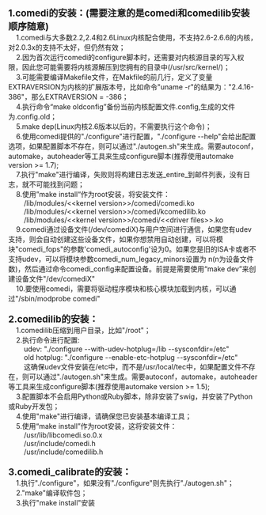 <p><span style="font-size: 14pt;"><strong>1.comedi的安装：(需要注意的是comedi和comedilib安装顺序随意)</strong></span><br />&nbsp;&nbsp; &nbsp;1.comedi与大多数2.2,2.4和2.6Linux内核配合使用，不支持2.6-2.6.6的内核，对2.0.3x的支持不太好，但仍然有效；<br />&nbsp;&nbsp; &nbsp;2.因为首次运行comedi的configure脚本时，还需要对内核源目录的写入权限，因此您可能需要将内核源解压到您拥有的目录中(/usr/src/kernel/)；<br />&nbsp;&nbsp; &nbsp;3.可能需要编译Makefile文件，在Makfile的前几行，定义了变量EXTRAVERSION为内核的扩展版本号，比如命令"uname -r"的结果为："2.4.16-386"，那么EXTRAVERSION = -386；<br />&nbsp;&nbsp; &nbsp;4.执行命令&ldquo;make oldconfig&rdquo;备份当前内核配置文件.config,生成的文件为.config.old；<br />&nbsp;&nbsp; &nbsp;5.make dep(Linux内核2.6版本以后的，不需要执行这个命令)；<br />&nbsp;&nbsp; &nbsp;6.使用comedi提供的"./configure"进行配置，"./configure --help"会给出配置选项，如果配置脚本不存在，则可以通过"./autogen.sh"来生成。需要autoconf，automake，autoheader等工具来生成configure脚本(推荐使用automake version &gt;= 1.7);<br />&nbsp;&nbsp; &nbsp;7.执行"make"进行编译，失败则将构建日志发送_entire_到邮件列表，没有日志，就不可能找到问题；<br />&nbsp;&nbsp; &nbsp;8.使用&rdquo;make install&ldquo;作为root安装，将安装文件：<br />&nbsp;&nbsp; &nbsp;&nbsp;&nbsp; &nbsp;/lib/modules/&lt;&lt;kernel version&gt;&gt;/comedi/comedi.ko<br />&nbsp;&nbsp; &nbsp;&nbsp;&nbsp; &nbsp;/lib/modules/&lt;&lt;kernel version&gt;&gt;/comedi/kcomedilib.ko<br />&nbsp;&nbsp; &nbsp;&nbsp;&nbsp; &nbsp;/lib/modules/&lt;&lt;kernel version&gt;&gt;/comedi/&lt;&lt;driver files&gt;&gt;.ko<br />&nbsp;&nbsp; &nbsp;9.comedi通过设备文件(/dev/comediX)与用户空间进行通信，如果您有udev支持，则会自动创建这些设备文件，如果你想禁用自动创建，可以将模块"comedi_fops"的参数'comedi_autoconfig'设为0。如果您是旧的ISA卡或者不支持udev，可以将模块参数comedi_num_legacy_minors设置为 n(n为设备文件数)，然后通过命令comedi_config来配置设备。前提是需要使用&ldquo;make dev&rdquo;来创建设备文件"/dev/comediX"<br />&nbsp;&nbsp; &nbsp;10.要使用comedi，需要将驱动程序模块和核心模块加载到内核，可以通过"/sbin/modprobe comedi"<br /><br /><span style="font-size: 14pt;"><strong>2.comedilib的安装：</strong></span><br />&nbsp;&nbsp; &nbsp;1.comedilib压缩到用户目录，比如"/root"；<br />&nbsp;&nbsp; &nbsp;2.执行命令进行配置:<br />&nbsp;&nbsp; &nbsp;&nbsp;&nbsp; &nbsp;udev: "./configure --with-udev-hotplug=/lib --sysconfdir=/etc" <br />&nbsp;&nbsp; &nbsp;&nbsp;&nbsp; &nbsp;old hotplug: "./configure --enable-etc-hotplug --sysconfdir=/etc"<br />&nbsp;&nbsp; &nbsp;&nbsp;&nbsp; &nbsp;这确保udev文件安装在/etc中，而不是/usr/local/tec中，如果配置文件不存在，则可以通过"./autogen.sh"来生成。需要autoconf，automake，autoheader等工具来生成configure脚本(推荐使用automake version &gt;= 1.5);<br />&nbsp;&nbsp; &nbsp;3.配置脚本不会启用Python或Ruby脚本，除非安装了swig，并安装了Python或Ruby开发包；<br />&nbsp;&nbsp; &nbsp;4.使用"make"进行编译，请确保您已安装基本编译工具；<br />&nbsp;&nbsp; &nbsp;5.使用&ldquo;make install&rdquo;作为root安装，这将安装文件：<br />&nbsp;&nbsp; &nbsp;&nbsp;&nbsp; &nbsp;/usr/lib/libcomedi.so.0.x<br />&nbsp;&nbsp; &nbsp;&nbsp;&nbsp; &nbsp;/usr/include/comedi.h<br />&nbsp;&nbsp; &nbsp;&nbsp;&nbsp; &nbsp;/usr/include/comedilib.h<br /><br /><span style="font-size: 14pt;"><strong>3.comedi_calibrate的安装：</strong></span><br />&nbsp;&nbsp; &nbsp;1.执行"./configure"，如果没有"./configure"则先执行"./autogen.sh"；<br />&nbsp;&nbsp; &nbsp;2."make"编译软件包；<br />&nbsp;&nbsp; &nbsp;3.执行"make install"安装</p>